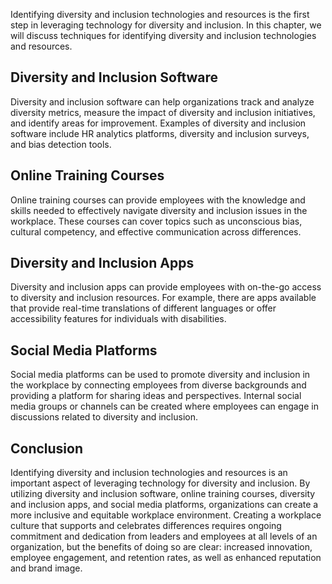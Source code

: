
Identifying diversity and inclusion technologies and resources is the first step in leveraging technology for diversity and inclusion. In this chapter, we will discuss techniques for identifying diversity and inclusion technologies and resources.

Diversity and Inclusion Software
--------------------------------

Diversity and inclusion software can help organizations track and analyze diversity metrics, measure the impact of diversity and inclusion initiatives, and identify areas for improvement. Examples of diversity and inclusion software include HR analytics platforms, diversity and inclusion surveys, and bias detection tools.

Online Training Courses
-----------------------

Online training courses can provide employees with the knowledge and skills needed to effectively navigate diversity and inclusion issues in the workplace. These courses can cover topics such as unconscious bias, cultural competency, and effective communication across differences.

Diversity and Inclusion Apps
----------------------------

Diversity and inclusion apps can provide employees with on-the-go access to diversity and inclusion resources. For example, there are apps available that provide real-time translations of different languages or offer accessibility features for individuals with disabilities.

Social Media Platforms
----------------------

Social media platforms can be used to promote diversity and inclusion in the workplace by connecting employees from diverse backgrounds and providing a platform for sharing ideas and perspectives. Internal social media groups or channels can be created where employees can engage in discussions related to diversity and inclusion.

Conclusion
----------

Identifying diversity and inclusion technologies and resources is an important aspect of leveraging technology for diversity and inclusion. By utilizing diversity and inclusion software, online training courses, diversity and inclusion apps, and social media platforms, organizations can create a more inclusive and equitable workplace environment. Creating a workplace culture that supports and celebrates differences requires ongoing commitment and dedication from leaders and employees at all levels of an organization, but the benefits of doing so are clear: increased innovation, employee engagement, and retention rates, as well as enhanced reputation and brand image.
